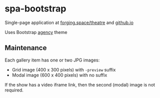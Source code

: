 # spa-bootstrap
Single-page application at [forging.space/theatre](https://forging.space/theatre/) and [github.io](https://greggzigler.github.io/spa-bootstrap/)

Uses Bootstrap [agency](https://startbootstrap.com/template-overviews/agency/) theme

## Maintenance
Each gallery item has one or two JPG images:
* Grid image (400 x 300 pixels) with `-preview` suffix
* Modal image (600 x 400 pixels) with no suffix

If the show has a video iframe link, then the second (modal) image is not required.
